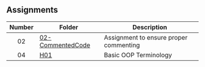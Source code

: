 ## Assignments

| Number | Folder | Description |
| :----: | ------ | ----------- |
|   02   | [02-CommentedCode](https://github.com/ShaunJPartridge/2143-OOP-Partridge/blob/master/Assignments/02-CommentedCode/main.cpp)        | Assignment to ensure proper commenting |
|   04  |  [H01](Assignments/H01/README.md) | Basic OOP Terminology |
